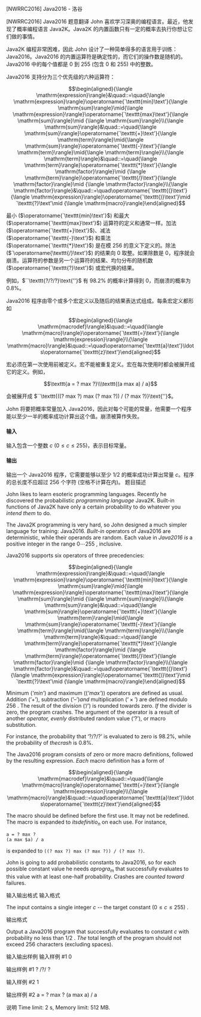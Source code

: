



[NWRRC2016] Java2016 - 洛谷














[NWRRC2016] Java2016
题意翻译
John 喜欢学习深奥的编程语言。最近，他发现了概率编程语言 Java2K。Java2K 的内置函数只有一定的概率去执行你想让它们做的事情。

Java2K 编程非常困难，因此 John 设计了一种简单得多的语言用于训练：Java2016。Java2016 的内置运算符是确定性的，而它们的操作数是随机的。Java2016 中的每个值都是 $0$ 到 $255$ (包含 $0$ 和 $255$) 中的整数。

Java2016 支持分为三个优先级的六种运算符：

$$\begin{aligned}{\langle \mathrm{expression}\rangle}&\quad::=\quad{\langle \mathrm{expression}\rangle}\operatorname{`\texttt{min}\text'}{\langle \mathrm{sum}\rangle}\mid{\langle \mathrm{expression}\rangle}\operatorname{`\texttt{max}\text'}{\langle \mathrm{sum}\rangle}\mid {\langle \mathrm{sum}\rangle}\\{\langle \mathrm{sum}\rangle}&\quad::=\quad{\langle \mathrm{sum}\rangle}\operatorname{`\texttt{+}\text'}{\langle \mathrm{term}\rangle}\mid{\langle \mathrm{sum}\rangle}\operatorname{`\texttt{-}\text'}{\langle \mathrm{term}\rangle}\mid{\langle \mathrm{term}\rangle}\\{\langle \mathrm{term}\rangle}&\quad::=\quad{\langle \mathrm{term}\rangle}\operatorname{`\texttt{*}\text'}{\langle \mathrm{factor}\rangle}\mid {\langle \mathrm{term}\rangle}\operatorname{`\texttt{/}\text'}{\langle \mathrm{factor}\rangle}\mid {\langle \mathrm{factor}\rangle}\\{\langle \mathrm{factor}\rangle}&\quad::=\quad\operatorname{`\texttt{(}\text'}{\langle \mathrm{expression}\rangle}\operatorname{`\texttt{)}\text'}\mid `\texttt{?}\text'\mid {\langle \mathrm{macro}\rangle}\end{aligned}$$

最小 ($\operatorname{`\texttt{min}\text'}$) 和最大 ($\operatorname{`\texttt{max}\text'}$) 运算符的定义和通常一样。加法 ($\operatorname{`\texttt{+}\text'}$)、减法 ($\operatorname{`\texttt{-}\text'}$) 和乘法 ($\operatorname{`\texttt{*}\text'}$) 是在模 $256$ 的意义下定义的。除法 ($`\operatorname{\texttt{/}\text'}$) 的结果向 $0$ 取整。如果除数是 $0$，程序就会崩溃。运算符的参数是另一个运算符的结果、均匀分布的随机数 ($\operatorname{`\texttt{?}\text'}$) 或宏代换的结果。

例如，$``\texttt{?/?/?}\text{''}$ 有 $98.2\%$ 的概率计算得到 $0$，而崩溃的概率为 $0.8\%$。

Java2016 程序由零个或多个宏定义以及随后的结果表达式组成。每条宏定义都形如

$$\begin{aligned}{\langle \mathrm{macrodef}\rangle}&\quad::=\quad{\langle \mathrm{macro}\rangle}\operatorname{`\texttt{=}\text'}{\langle \mathrm{expression}\rangle}\\{\langle \mathrm{macro}\rangle}&\quad::=\quad\operatorname{`\texttt{a}\text'}\ldots\operatorname{`\texttt{z}\text'}\end{aligned}$$

宏必须在第一次使用前被定义。宏不能被重复定义。宏在每次使用时都会被展开成它的定义。例如，

$$\texttt{a = ?  max ?}\\\texttt{(a max a) / a}$$

会被展开成 $``\texttt{((? max ?) max (? max ?)) / (? max ?)}\text{''}$。

John 将要把概率常量加入 Java2016，因此对每个可能的常量，他需要一个程序能以至少一半的概率成功计算出这个值。崩溃被算作失败。

#### 输入

输入包含一个整数 $c$ ($0\le c\le 255$)，表示目标常量。

#### 输出

输出一个 Java2016 程序，它需要能够以至少 $1/2$ 的概率成功计算出常量 $c$。程序的总长度不应超过 $256$ 个字符 (空格不计算在内)。
题目描述


John likes to learn esoteric programming languages. Recently he discovered the probabilistic $\textit{programming language}$ Java2K. Built-in functions of Java2K have only a certain probability to do whatever you $\textit{intend them}$ to do.

The Java2K programming is very hard, so John designed a much simpler language for training: Java2016. $\textit{Built-in}$ operators of Java2016 are deterministic, while their operands are random. Each value in $\textit{Java2016 is}$ a positive integer in the range $0 \cdots 255$ , inclusive.

Java2016 supports six operators of three precedencies:

$$\begin{aligned}{\langle \mathrm{expression}\rangle}&\quad::=\quad{\langle \mathrm{expression}\rangle}\operatorname{`\texttt{min}\text'}{\langle \mathrm{sum}\rangle}\mid{\langle \mathrm{expression}\rangle}\operatorname{`\texttt{max}\text'}{\langle \mathrm{sum}\rangle}\mid {\langle \mathrm{sum}\rangle}\\{\langle \mathrm{sum}\rangle}&\quad::=\quad{\langle \mathrm{sum}\rangle}\operatorname{`\texttt{+}\text'}{\langle \mathrm{term}\rangle}\mid{\langle \mathrm{sum}\rangle}\operatorname{`\texttt{-}\text'}{\langle \mathrm{term}\rangle}\mid{\langle \mathrm{term}\rangle}\\{\langle \mathrm{term}\rangle}&\quad::=\quad{\langle \mathrm{term}\rangle}\operatorname{`\texttt{*}\text'}{\langle \mathrm{factor}\rangle}\mid {\langle \mathrm{term}\rangle}\operatorname{`\texttt{/}\text'}{\langle \mathrm{factor}\rangle}\mid {\langle \mathrm{factor}\rangle}\\{\langle \mathrm{factor}\rangle}&\quad::=\quad\operatorname{`\texttt{(}\text'}{\langle \mathrm{expression}\rangle}\operatorname{`\texttt{)}\text'}\mid `\texttt{?}\text'\mid {\langle \mathrm{macro}\rangle}\end{aligned}$$

Minimum $(\textit{`min'})$ and maximum $((\textit{`max'}))$ operators are defined as usual. Addition $(\text{`+'}),$ subtraction $(\text{`--'}) and$ multiplication $(\text{`}\times\text{'})$ are defined modulo $256$ . The result of the division $(\text{`}/\text{'})$ is rounded towards zero. $\textit{If}$ the divider is zero, the program crashes. The argument of the operator is a result of another $\textit{operator, evenly}$ distributed random value $(\text{`}?\text{'})$, or macro substitution.

For instance, the probability that $\text{`?/?/?'}$ is evaluated to zero is $98.2\%$, while the probability of $the crash$ is $0.8\%$.

The Java2016 program consists of zero or more macro definitions, followed by the resulting expression. $ Each$ macro definition has a form of

$$\begin{aligned}{\langle \mathrm{macrodef}\rangle}&\quad::=\quad{\langle \mathrm{macro}\rangle}\operatorname{`\texttt{=}\text'}{\langle \mathrm{expression}\rangle}\\{\langle \mathrm{macro}\rangle}&\quad::=\quad\operatorname{`\texttt{a}\text'}\ldots\operatorname{`\texttt{z}\text'}\end{aligned}$$


The macro should be defined before the first use. It may not be redefined. The macro is expanded to $its definitio_n$ on each use. For instance,

```plain
a = ? max ?
(a max $a) / a
```

is expanded to `((? max ?) max (? max ?)) / (? max ?)`.

John is going to add probabilistic constants to Java2016, so for each possible constant value he needs $a progra_m$ that successfully evaluates to this value with at least one-half probability. Crashes are $\textit{counted toward}$ failures.


输入输出格式
输入格式



The input contains a single integer $c$ -- the target constant $(0 \le c \le 255)$ .


输出格式



Output a Java2016 program that successfully evaluates to constant $c$ with probability no less than $1/2$ . $ The$ total length of the program should not exceed $256$ characters (excluding spaces).


输入输出样例
输入样例 #1
0

输出样例 #1
? /?/ ?

输入样例 #2
1

输出样例 #2
a = ? max ?
(a max a) / a

说明
Time limit: 2 s, Memory limit: 512 MB. 








